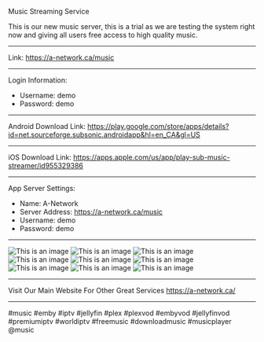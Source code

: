 Music Streaming Service

This is our new music server, this is a trial as we are testing the system right now and giving all users free access to high quality music.

__________________________________________________________________________________________________________________________________

Link: https://a-network.ca/music

__________________________________________________________________________________________________________________________________

Login Information:
- Username: demo
- Password: demo

__________________________________________________________________________________________________________________________________

Android Download Link: 
https://play.google.com/store/apps/details?id=net.sourceforge.subsonic.androidapp&hl=en_CA&gl=US

__________________________________________________________________________________________________________________________________

iOS Download Link: 
https://apps.apple.com/us/app/play-sub-music-streamer/id955329386

__________________________________________________________________________________________________________________________________

App Server Settings:

- Name: A-Network
- Server Address: https://a-network.ca/music
- Username: demo
- Password: demo

__________________________________________________________________________________________________________________________________

![This is an image](https://github.com/media-a-server/LibreSonic/blob/main/0.jpg?raw=true)
![This is an image](https://github.com/media-a-server/LibreSonic/blob/main/1.jpg?raw=true)
![This is an image](https://github.com/media-a-server/LibreSonic/blob/main/2.jpg?raw=true)
![This is an image](https://github.com/media-a-server/LibreSonic/blob/main/3.jpg?raw=true)
![This is an image](https://github.com/media-a-server/LibreSonic/blob/main/4.jpg?raw=true)
![This is an image](https://github.com/media-a-server/LibreSonic/blob/main/5.jpg?raw=true)
![This is an image](https://github.com/media-a-server/LibreSonic/blob/main/6.jpg?raw=true)
![This is an image](https://github.com/media-a-server/LibreSonic/blob/main/7.jpg?raw=true)
![This is an image](https://github.com/media-a-server/LibreSonic/blob/main/8.jpg?raw=true)

__________________________________________________________________________________________________________________________________

Visit Our Main Website For Other Great Services https://a-network.ca/


__________________________________________________________________________________________________________________________________

#music #emby #iptv #jellyfin #plex #plexvod #embyvod #jellyfinvod #premiumiptv #worldiptv #freemusic #downloadmusic #musicplayer @music

